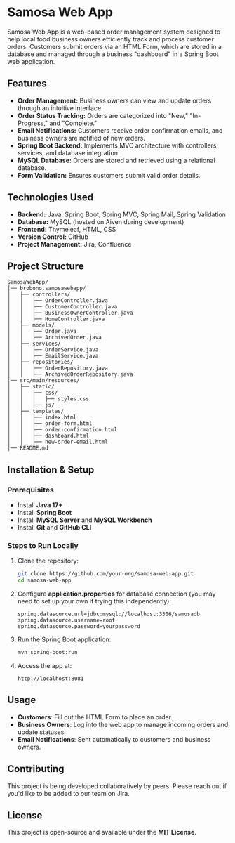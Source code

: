 # Samosa Web App

Samosa Web App is a web-based order management system designed to help local food business owners efficiently track and process customer orders. Customers submit orders via an HTML Form, which are stored in a database and managed through a business "dashboard" in a Spring Boot web application.

## Features
- **Order Management:** Business owners can view and update orders through an intuitive interface.
- **Order Status Tracking:** Orders are categorized into "New," "In-Progress," and "Complete."
- **Email Notifications:** Customers receive order confirmation emails, and business owners are notified of new orders.
- **Spring Boot Backend:** Implements MVC architecture with controllers, services, and database integration.
- **MySQL Database:** Orders are stored and retrieved using a relational database.
- **Form Validation:** Ensures customers submit valid order details.

## Technologies Used
- **Backend:** Java, Spring Boot, Spring MVC, Spring Mail, Spring Validation
- **Database:** MySQL (hosted on Aiven during development)
- **Frontend:** Thymeleaf, HTML, CSS
- **Version Control:** GitHub
- **Project Management:** Jira, Confluence

## Project Structure
```
SamosaWebApp/
│── brobono.samosawebapp/
│   ├── controllers/
│   │   ├── OrderController.java
│   │   ├── CustomerController.java
│   │   ├── BusinessOwnerController.java
│   │   ├── HomeController.java
│   ├── models/
│   │   ├── Order.java
│   │   ├── ArchivedOrder.java
│   ├── services/
│   │   ├── OrderService.java
│   │   ├── EmailService.java
│   ├── repositories/
│   │   ├── OrderRepository.java
│   │   ├── ArchivedOrderRepository.java
│── src/main/resources/
│   ├── static/
│   │   ├── css/
│   │   │   ├── styles.css
│   │   ├── js/
│   ├── templates/
│   │   ├── index.html
│   │   ├── order-form.html
│   │   ├── order-confirmation.html
│   │   ├── dashboard.html
│   │   ├── new-order-email.html
│── README.md
```

## Installation & Setup
### Prerequisites
- Install **Java 17+**
- Install **Spring Boot**
- Install **MySQL Server** and **MySQL Workbench**
- Install **Git** and **GitHub CLI**

### Steps to Run Locally
1. Clone the repository:
   ```sh
   git clone https://github.com/your-org/samosa-web-app.git
   cd samosa-web-app
   ```
2. Configure **application.properties** for database connection (you may need to set up your own if trying this independently):
   ```properties
   spring.datasource.url=jdbc:mysql://localhost:3306/samosadb
   spring.datasource.username=root
   spring.datasource.password=yourpassword
   ```
3. Run the Spring Boot application:
   ```sh
   mvn spring-boot:run
   ```
4. Access the app at:
   ```
   http://localhost:8081
   ```

## Usage
- **Customers**: Fill out the HTML Form to place an order.
- **Business Owners**: Log into the web app to manage incoming orders and update statuses.
- **Email Notifications**: Sent automatically to customers and business owners.

## Contributing
This project is being developed collaboratively by peers. Please reach out if you'd like to be added to our team on Jira.

## License
This project is open-source and available under the **MIT License**.

